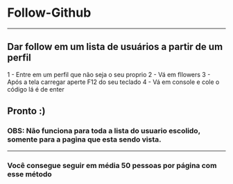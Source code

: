 # Follow-Github
---
## Dar follow em um lista de usuários a partir de um perfil

1 - Entre em um perfil que não seja o seu proprio
2 - Vá em fllowers
3 - Após a tela carregar aperte F12 do seu teclado
4 - Vá em console e cole o código lá é de enter

## Pronto :)

### OBS: Não funciona para toda a lista do usuario escolido, somente para a pagina que esta sendo vista.

---
### Você consegue seguir em média 50 pessoas por página com esse método
